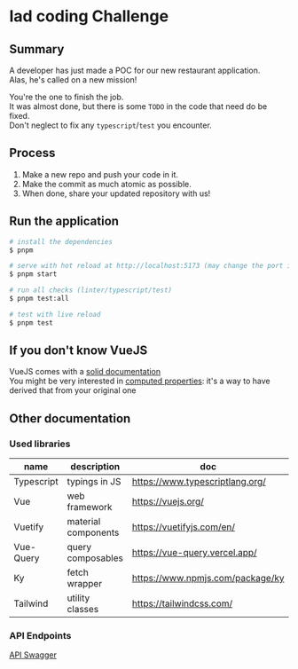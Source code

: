 # Iad coding Challenge

## Summary

A developer has just made a POC for our new restaurant application.  
Alas, he's called on a new mission!

You're the one to finish the job.  
It was almost done, but there is some `TODO` in the code that need do be fixed.  
Don't neglect to fix any `typescript`/`test` you encounter. 

## Process

1. Make a new repo and push your code in it.
2. Make the commit as much atomic as possible.
3. When done, share your updated repository with us!

## Run the application

```bash
# install the dependencies
$ pnpm

# serve with hot reload at http://localhost:5173 (may change the port if already in use)
$ pnpm start

# run all checks (linter/typescript/test)
$ pnpm test:all

# test with live reload
$ pnpm test
```

## If you don't know VueJS

VueJS comes with a [solid documentation](https://vuejs.org/)  
You might be very interested in [computed properties](https://vuejs.org/guide/essentials/computed.html): it's a way to have derived that from your original one

## Other documentation

### Used libraries

| name               | description          | doc                               |
| ------------------ | -------------------- | --------------------------------- |
| Typescript         | typings in JS        | https://www.typescriptlang.org/   |
| Vue                | web framework        | https://vuejs.org/                |
| Vuetify            | material components  | https://vuetifyjs.com/en/         |
| Vue-Query          | query composables    | https://vue-query.vercel.app/     |
| Ky                 | fetch wrapper        | https://www.npmjs.com/package/ky  |
| Tailwind           | utility classes      | https://tailwindcss.com/          |

### API Endpoints

[API Swagger](http://localhost:5173/api/v3/openapi)
